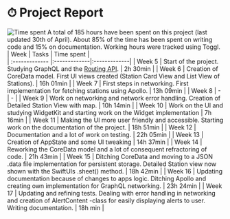 # ⏱ Project Report
![Time spent](https://raw.githubusercontent.com/JuanitoSebastian/HelsinkiBikeBuddy/main/Documentation/graphics/TimeSpent.png)
A total of 185 hours have been spent on this project (last updated 30th of April). About 85% of the time has been spent on writing code and 15% on documentation. Working hours were tracked using Toggl.
| Week       | Tasks           | Time spent           |    
| :------------- |:-------------|:-------------|
| Week 5      | Start of the project. Studying GraphQL and the [Routing API](https://digitransit.fi/en/developers/apis/1-routing-api/).  | 2h 30min |
| Week 6      | Creation of CoreData model. First UI views created (Station Card View and List View of Stations). | 16h 01min |
| Week 7      | First steps in networking. First implementation for fetching stations using Apollo. | 13h 09min |
| Week 8      | -             | -           |
| Week 9      | Work on networking and network error handling. Creation of Detailed Station View with map. | 10h 14min |
| Week 10     | Work on the UI and studying WidgetKit and starting work on the Widget implementation | 7h 16min |
| Week 11     | Making the UI more user friendly and accessible. Starting work on the documentation of the project. | 18h 51min |
| Week 12     | Documentation and a lot of work on testing. | 22h 05min |
| Week 13     | Creation of AppState and some UI tweaking | 14h 37min |
| Week 14     | Reworking the CoreData model and a lot of consequent refractoring of code. | 21h 43min |
| Week 15     | Ditching CoreData and moving to a JSON .data file implementation for persistent storage. Detailed Station view now shown with the SwiftUIs .sheet() method. | 18h 42min |
| Week 16     | Updating documentation because of changes to apps logic. Ditching Apollo and creating own implementation for GraphQL networking. | 23h 24min |
| Week 17     | Updating and refining tests. Dealing with error handling in networking and creation of AlertContent -class for easily displaying alerts to user. Writing documentation. | 18h min |
